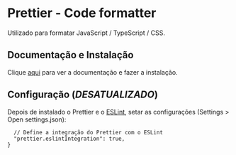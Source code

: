 # Prettier - Code formatter

Utilizado para formatar JavaScript / TypeScript / CSS.

## Documentação e Instalação

Clique [aqui](https://marketplace.visualstudio.com/items?itemName=esbenp.prettier-vscode) para ver a documentação e fazer a instalação.

## Configuração (_DESATUALIZADO_)

Depois de instalado o Prettier e o [ESLint](eslint.md), setar as configurações (Settings > Open settings.json):

```
  // Define a integração do Prettier com o ESLint
  "prettier.eslintIntegration": true,
}
```
